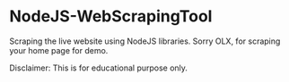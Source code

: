 # NodeJS-WebScrapingTool
Scraping the live website using NodeJS libraries. 
Sorry OLX, for scraping your home page for demo. 

Disclaimer: This is for educational purpose only.  
